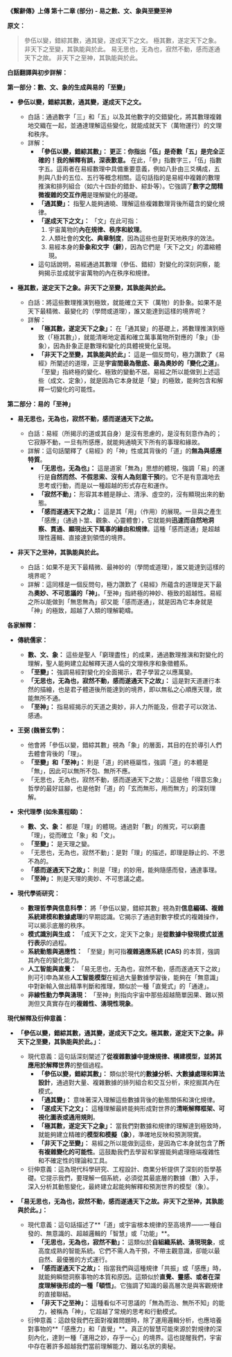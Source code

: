 **《繫辭傳》上傳 第十二章 (部分) - 易之數、文、象與至變至神**

**原文：**

> 參伍以變，錯綜其數，通其變，遂成天下之文。
> 極其數，遂定天下之象。非天下之至變，其孰能與於此。
> 易无思也，无為也，寂然不動，感而遂通天下之故。
> 非天下之至神，其孰能與於此。

**白話翻譯與初步詳解：**

**第一部分：數、文、象的生成與易的「至變」**

*   **參伍以變，錯綜其數，通其變，遂成天下之文。**
    *   白話：通過數字「三」和「五」以及其他數字的交錯變化，將其數理複雜地交織在一起，並通達理解這些變化，就能成就天下（萬物運行）的文理和秩序。
    *   詳解：
        *   **「參伍以變，錯綜其數」：** **更正：你指出「伍」是奇數「五」是完全正確的！我的解釋有誤，深表歉意。** 在此，「參」指數字三，「伍」指數字五。這兩者在易經數理中具備重要意義，例如八卦由三爻構成，五則與八卦的五位、五行等概念相關。這句話指的是易經中複雜的數理推演和排列組合（如六十四卦的錯卦、綜卦等）。它強調了**數字之間精微複雜的交互作用**是理解變化的基礎。
        *   **「通其變」：** 指聖人能夠通曉、理解這些複雜數理背後所蘊含的變化規律。
        *   **「遂成天下之文」：** 「文」在此可指：
            1.  宇宙萬物的**內在規律、秩序和紋理**。
            2.  人類社會的**文化、典章制度**，因為這些也是對天地秩序的效法。
            3.  易經本身的**卦象和文字（辭）**，因為它們是「天下之文」的濃縮體現。
        *   這句話說明，易經通過其數理（參伍、錯綜）對變化的深刻洞察，能夠揭示並成就宇宙萬物的內在秩序和規律。

*   **極其數，遂定天下之象。非天下之至變，其孰能與於此。**
    *   白話：將這些數理推演到極致，就能確立天下（萬物）的卦象。如果不是天下最精微、最變化的（學問或道理），誰又能達到這樣的境界呢？
    *   詳解：
        *   **「極其數，遂定天下之象」：** 在「通其變」的基礎上，將數理推演到極致（「極其數」），就能清晰地定義和確立萬事萬物所對應的「象」（卦象），因為卦象正是數理和變化的具體視覺化呈現。
        *   **「非天下之至變，其孰能與於此」：** 這是一個反問句，極力讚歎了《易經》所闡述的道理，正是**宇宙間最為徹底、最為奧妙的「變化之道」**。「至變」指終極的變化、極致的變動不居。易經之所以能做到上述這些（成文、定象），就是因為它本身就是「變」的極致，能夠包含和解釋一切變化的可能性。

**第二部分：易的「至神」**

*   **易无思也，无為也，寂然不動，感而遂通天下之故。**
    *   白話：易經（所揭示的道或其自身）是沒有思慮的，是沒有刻意作為的；它寂靜不動，一旦有所感應，就能夠通曉天下所有的事理和緣故。
    *   詳解：這句話闡釋了《易經》的「神」性或其背後的「道」的**無為與感應特質**。
        *   **「无思也，无為也」：** 這是道家「無為」思想的體現，強調「易」的運行是**自然而然、不假思索、沒有人為刻意干預**的。它不是有意識地去思考或行動，而是以一種超越的形式存在和運作。
        *   **「寂然不動」：** 形容其本體是靜止、清淨、虛空的，沒有顯現出來的動態。
        *   **「感而遂通天下之故」：** 這是其「用」（作用）的展現。一旦與之產生「感應」（通過卜筮、觀象、心靈體會），它就能夠**迅速而自然地洞察、貫通、顯現出天下萬事的緣由和規律**。這種「感而遂通」是超越理性邏輯、直接達到領悟的境界。

*   **非天下之至神，其孰能與於此。**
    *   白話：如果不是天下最精微、最神妙的（學問或道理），誰又能達到這樣的境界呢？
    *   詳解：這同樣是一個反問句，極力讚歎了《易經》所蘊含的道理是天下最為**奧妙、不可思議的「神」**。「至神」指終極的神妙、極致的超越性。易經之所以能做到「無思無為」卻又能「感而遂通」，就是因為它本身就是「神」的極致，超越了人類的理解範疇。

**各家解釋：**

*   **傳統儒家：**
    *   **數、文、象：** 這些是聖人「窮理盡性」的成果，通過數理推演和對變化的理解，聖人能夠建立起解釋天道人倫的文理秩序和象徵體系。
    *   **「至變」：** 強調易經對變化的全面揭示，君子學習之以應萬變。
    *   **「无思也，无為也，寂然不動，感而遂通天下之故」：** 這是對天道運行本然的描繪，也是君子體道後所能達到的境界，即以無私之心順應天理，故能無所不通。
    *   **「至神」：** 指易經揭示的天道之奧妙，非人力所能及，但君子可以效法、感通。

*   **王弼 (魏晉玄學)：**
    *   他會將「參伍以變，錯綜其數」視為「象」的層面，其目的在於導引人們去體會背後的「理」。
    *   **「至變」和「至神」：** 則是「道」的終極屬性，強調「道」的本體是「無」，因此可以無所不包、無所不應。
    *   「无思也，无為也，寂然不動，感而遂通天下之故」：這是他「得意忘象」哲學的最好註腳，也是他對「道」的「玄而無形，用而無方」的深刻理解。

*   **宋代理學 (如朱熹程頤)：**
    *   **數、文、象：** 都是「理」的體現。通過對「數」的推究，可以窮盡「理」，從而確立「象」和「文」。
    *   **「至變」：** 是天理之變。
    *   「无思也，无為也，寂然不動」：是對「理」的描述，即理是靜止的、不思不為的。
    *   **「感而遂通天下之故」：** 則是「理」的妙用，能夠隨感而發，通達事理。
    *   **「至神」：** 則是天理的奧妙、不可思議之處。

*   **現代學術研究：**
    *   **數理哲學與信息科學：** 將「參伍以變，錯綜其數」視為對**信息編碼、複雜系統建模和數據處理**的早期認識。它揭示了通過對數字模式的複雜操作，可以揭示底層的秩序。
    *   **模式識別與生成：** 「成天下之文，定天下之象」是**從數據中發現模式並進行表示**的過程。
    *   **系統動態與適應性：** 「至變」則可指**複雜適應系統 (CAS)** 的本質，強調其內在的變化能力。
    *   **人工智能與直覺：** 「易无思也，无為也，寂然不動，感而遂通天下之故」則可引申為某些**人工智能模型**在經過大量數據學習後，能夠在「無意識」中對新輸入做出精準判斷和推理，類似於一種「直覺式」的「通達」。
    *   **非線性動力學與湧現：** 「至神」則指向宇宙中那些超越簡單因果、難以預測但又真實存在的**複雜性、湧現性現象**。

**現代解釋及衍伸意義：**

*   **「參伍以變，錯綜其數，通其變，遂成天下之文。極其數，遂定天下之象。非天下之至變，其孰能與於此。」：**
    *   現代意義：這句話深刻闡述了**從複雜數據中提煉規律、構建模型，並將其應用於解釋世界**的整個過程。
        *   **「參伍以變，錯綜其數」：** 類似於現代的**數據分析、大數據處理和算法設計**，通過對大量、複雜數據的排列組合和交互分析，來挖掘其內在模式。
        *   **「通其變」：** 意味著深入理解這些數據背後的動態關係和演化規律。
        *   **「遂成天下之文」：** 這種理解最終能夠形成對世界的**清晰解釋框架、可視化圖表或通用規則**。
        *   **「極其數，遂定天下之象」：** 當我們對數據和規律的理解達到極致時，就能夠建立精確的**模型和模擬（象）**，準確地反映和預測現實。
        *   **「非天下之至變」：** 易經之所以能做到這些，是因為它本身就包含了**所有複雜變化的可能性**。這鼓勵我們去學習和掌握能夠處理極端複雜性和不確定性的理論和工具。
    *   衍伸意義：這為現代科學研究、工程設計、商業分析提供了深刻的哲學基礎。它提示我們，要理解一個系統，必須從其最底層的數據（數）入手，深入分析其動態變化，最終建立起能夠解釋和預測世界的模型（象）。

*   **「易无思也，无為也，寂然不動，感而遂通天下之故。非天下之至神，其孰能與於此。」：**
    *   現代意義：這句話描述了**「道」或宇宙根本規律的至高境界——一種自發的、無意識的、超越邏輯的「智慧」或「功能」**。
        *   **「无思也，无為也，寂然不動」：** 這類似於**自組織系統、湧現現象**，或高度成熟的智能系統。它們不需人為干預，不帶主觀意識，卻能以最自然、最優雅的方式運行。
        *   **「感而遂通天下之故」：** 指當我們與這種規律「共振」或「感應」時，就能夠瞬間洞察事物的本質和原因。這類似於**直覺、靈感、或者在深度理解後形成的一種「頓悟」**。它強調了知識的最高層次是與客觀規律的直接聯結。
        *   **「非天下之至神」：** 這種看似不可思議的「無為而治、無所不知」的能力，被稱為「神」，它超越了常規的思考和行動模式。
    *   衍伸意義：這啟發我們在面對複雜問題時，除了運用邏輯分析，也應培養對事物的**「感應力」和「直覺」**。真正的智慧可能來源於對規律的深刻內化，達到一種「運用之妙，存乎一心」的境界。這也提醒我們，宇宙中存在著許多超越我們當前理解能力、難以名狀的奧秘。